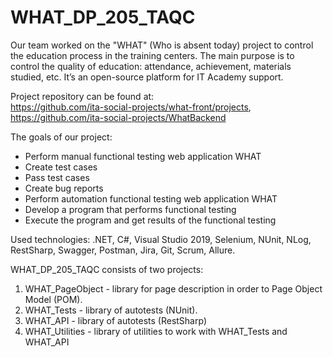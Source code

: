 # WHAT_DP_205_TAQC

Our team worked on the "WHAT" (Who is absent today) project to control the education process in the training centers. The main purpose is to control the quality of education: attendance, achievement, materials studied, etc. It’s an open-source platform for IT Academy support.

Project repository can be found at:\
https://github.com/ita-social-projects/what-front/projects, \
https://github.com/ita-social-projects/WhatBackend

The goals of our project:
- Perform manual functional testing web application WHAT
- Create test cases
- Pass test cases
- Create bug reports
- Perform automation functional testing web application WHAT
- Develop a program that performs functional testing
- Execute the program and get results of the functional testing

Used technologies:
.NET, C#, Visual Studio 2019, Selenium, NUnit, NLog, RestSharp, Swagger, Postman, Jira, Git, Scrum, Allure.

WHAT_DP_205_TAQC consists of two projects:
1) WHAT_PageObject - library for page description in order to Page Object Model (POM).
2) WHAT_Tests - library of autotests (NUnit).
3) WHAT_API - library of autotests (RestSharp)
4) WHAT_Utilities - library of utilities to work with WHAT_Tests and WHAT_API
